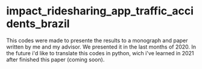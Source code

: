 # impact_ridesharing_app_traffic_accidents_brazil
This codes were made to presente the results to a monograph and paper written by me and my advisor. We presented it in the last months of 2020. In the future i'd like to translate this codes in python, wich i've learned in 2021 after finished this paper (coming soon).
